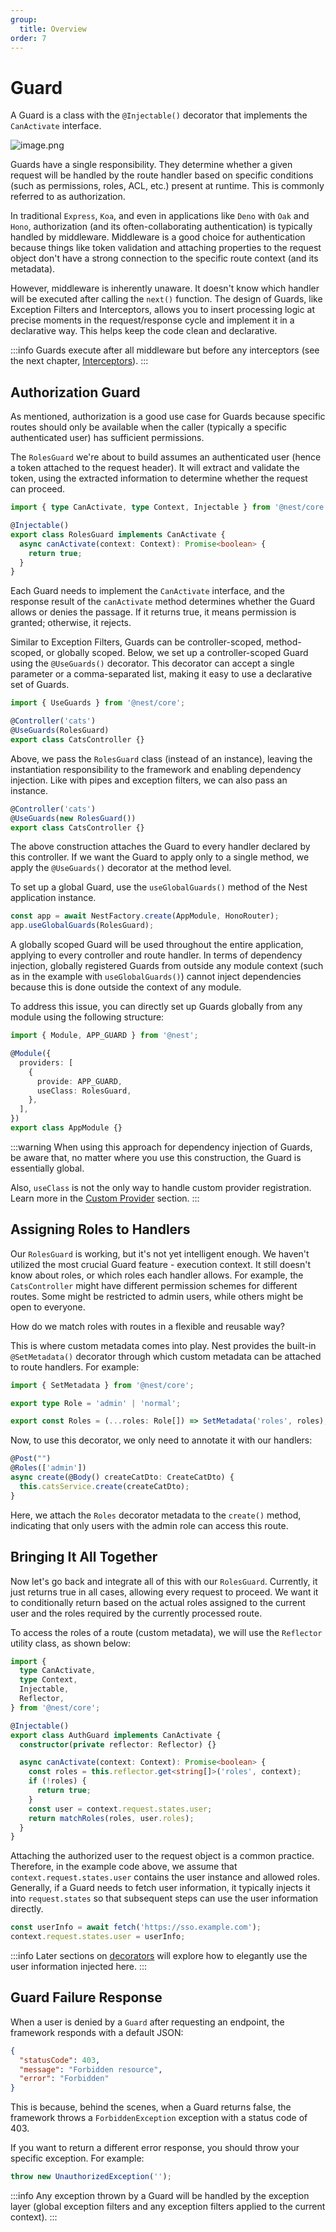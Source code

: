 ```yaml
---
group:
  title: Overview
order: 7
---
```


# Guard

A Guard is a class with the `@Injectable()` decorator that implements the `CanActivate` interface.

![image.png](./images/guards.png)

Guards have a single responsibility. They determine whether a given request will be handled by the route handler based on specific conditions (such as permissions, roles, ACL, etc.) present at runtime. This is commonly referred to as authorization.

In traditional `Express`, `Koa`, and even in applications like `Deno` with `Oak` and `Hono`, authorization (and its often-collaborating authentication) is typically handled by middleware. Middleware is a good choice for authentication because things like token validation and attaching properties to the request object don't have a strong connection to the specific route context (and its metadata).

However, middleware is inherently unaware. It doesn't know which handler will be executed after calling the `next()` function. The design of Guards, like Exception Filters and Interceptors, allows you to insert processing logic at precise moments in the request/response cycle and implement it in a declarative way. This helps keep the code clean and declarative.

:::info
Guards execute after all middleware but before any interceptors (see the next chapter, [Interceptors](./08_interceptors.en-US.md)).
:::

## Authorization Guard

As mentioned, authorization is a good use case for Guards because specific routes should only be available when the caller (typically a specific authenticated user) has sufficient permissions.

The `RolesGuard` we're about to build assumes an authenticated user (hence a token attached to the request header). It will extract and validate the token, using the extracted information to determine whether the request can proceed.

```typescript
import { type CanActivate, type Context, Injectable } from '@nest/core';

@Injectable()
export class RolesGuard implements CanActivate {
  async canActivate(context: Context): Promise<boolean> {
    return true;
  }
}
```

Each Guard needs to implement the `CanActivate` interface, and the response result of the `canActivate` method determines whether the Guard allows or denies the passage. If it returns true, it means permission is granted; otherwise, it rejects.

Similar to Exception Filters, Guards can be controller-scoped, method-scoped, or globally scoped. Below, we set up a controller-scoped Guard using the `@UseGuards()` decorator. This decorator can accept a single parameter or a comma-separated list, making it easy to use a declarative set of Guards.

```typescript
import { UseGuards } from '@nest/core';

@Controller('cats')
@UseGuards(RolesGuard)
export class CatsController {}
```

Above, we pass the `RolesGuard` class (instead of an instance), leaving the instantiation responsibility to the framework and enabling dependency injection. Like with pipes and exception filters, we can also pass an instance.

```typescript
@Controller('cats')
@UseGuards(new RolesGuard())
export class CatsController {}
```

The above construction attaches the Guard to every handler declared by this controller. If we want the Guard to apply only to a single method, we apply the `@UseGuards()` decorator at the method level.

To set up a global Guard, use the `useGlobalGuards()` method of the Nest application instance.

```typescript
const app = await NestFactory.create(AppModule, HonoRouter);
app.useGlobalGuards(RolesGuard);
```

A globally scoped Guard will be used throughout the entire application, applying to every controller and route handler. In terms of dependency injection, globally registered Guards from outside any module context (such as in the example with `useGlobalGuards()`) cannot inject dependencies because this is done outside the context of any module.

To address this issue, you can directly set up Guards globally from any module using the following structure:

```typescript
import { Module, APP_GUARD } from '@nest';

@Module({
  providers: [
    {
      provide: APP_GUARD,
      useClass: RolesGuard,
    },
  ],
})
export class AppModule {}
```

:::warning
When using this approach for dependency injection of Guards, be aware that, no matter where you use this construction, the Guard is essentially global.

Also, `useClass` is not the only way to handle custom provider registration. Learn more in the [Custom Provider](./11_custom_provider.en-US.md) section.
:::

## Assigning Roles to Handlers

Our `RolesGuard` is working, but it's not yet intelligent enough. We haven't utilized the most crucial Guard feature - execution context. It still doesn't know about roles, or which roles each handler allows. For example, the `CatsController` might have different permission schemes for different routes. Some might be restricted to admin users, while others might be open to everyone.

How do we match roles with routes in a flexible and reusable way?

This is where custom metadata comes into play. Nest provides the built-in `@SetMetadata()` decorator through which custom metadata can be attached to route handlers. For example:

```typescript
import { SetMetadata } from '@nest/core';

export type Role = 'admin' | 'normal';

export const Roles = (...roles: Role[]) => SetMetadata('roles', roles);
```

Now, to use this decorator, we only need to annotate it with our handlers:

```typescript
@Post("")
@Roles(['admin'])
async create(@Body() createCatDto: CreateCatDto) {
  this.catsService.create(createCatDto);
}
```

Here, we attach the `Roles` decorator metadata to the `create()` method, indicating that only users with the admin role can access this route.

## Bringing It All Together

Now let's go back and integrate all of this with our `RolesGuard`. Currently, it just returns true in all cases, allowing every request to proceed. We want it to conditionally return based on the actual roles assigned to the current user and the roles required by the currently processed route.

To access the roles of a route (custom metadata), we will use the `Reflector` utility class, as shown below:

```typescript
import {
  type CanActivate,
  type Context,
  Injectable,
  Reflector,
} from '@nest/core';

@Injectable()
export class AuthGuard implements CanActivate {
  constructor(private reflector: Reflector) {}

  async canActivate(context: Context): Promise<boolean> {
    const roles = this.reflector.get<string[]>('roles', context);
    if (!roles) {
      return true;
    }
    const user = context.request.states.user;
    return matchRoles(roles, user.roles);
  }
}
```

Attaching the authorized user to the request object is a common practice. Therefore, in the example code above, we assume that `context.request.states.user` contains the user instance and allowed roles. Generally, if a Guard needs to fetch user information, it typically injects it into `request.states` so that subsequent steps can use the user information directly.

```typescript
const userInfo = await fetch('https://sso.example.com');
context.request.states.user = userInfo;
```

:::info
Later sections on [decorators](./09_decorators.en-US.md) will explore how to elegantly use the user information injected here.
:::

## Guard Failure Response

When a user is denied by a `Guard` after requesting an endpoint, the framework responds with a default JSON:

```json
{
  "statusCode": 403,
  "message": "Forbidden resource",
  "error": "Forbidden"
}
```

This is because, behind the scenes, when a Guard returns false, the framework throws a `ForbiddenException` exception with a status code of 403.

If you want to return a different error response, you should throw your specific exception. For example:

```typescript
throw new UnauthorizedException('');
```

:::info
Any exception thrown by a Guard will be handled by the exception layer (global exception filters and any exception filters applied to the current context).
:::
